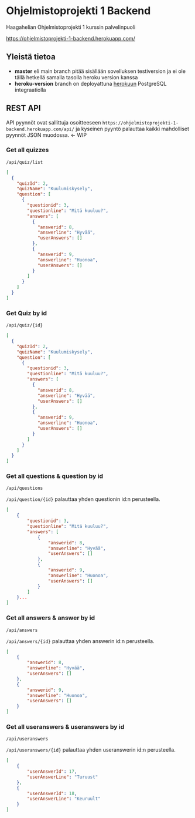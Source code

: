 # Ohjelmistoprojekti 1 Backend
Haagahelian Ohjelmistoprojekti 1 kurssin palvelinpuoli

https://ohjelmistoprojekti-1-backend.herokuapp.com/
## Yleistä tietoa
- **master** eli main branch pitää sisällään sovelluksen testiversion ja ei ole tällä hetkellä samalla tasolla heroku version kanssa
- **heroku-version** branch on deployattuna [herokuun](https://ohjelmistoprojekti-1-backend.herokuapp.com/) PostgreSQL integraatiolla
## REST API
API pyynnöt ovat sallittuja osoitteeseen `https://ohjelmistoprojekti-1-backend.herokuapp.com/api/` ja kyseinen pyyntö palauttaa kaikki mahdolliset pyynnöt JSON muodossa. <- WIP
### Get all quizzes
`/api/quiz/list`
```json
[
  {
    "quizId": 2,
    "quizName": "Kuulumiskysely",
    "question": [
      {
        "questionid": 3,
        "questionline": "Mitä kuuluu?",
        "answers": [
          {
            "answerid": 8,
            "answerline": "Hyvää",
            "userAnswers": []
          },
          {
            "answerid": 9,
            "answerline": "Huonoa",
            "userAnswers": []
          }
        ]
      }
    ]
  }
]
```
### Get Quiz by id
`/api/quiz/{id}`

```json
[
  {
    "quizId": 2,
    "quizName": "Kuulumiskysely",
    "question": [
      {
        "questionid": 3,
        "questionline": "Mitä kuuluu?",
        "answers": [
          {
            "answerid": 8,
            "answerline": "Hyvää",
            "userAnswers": []
          },
          {
            "answerid": 9,
            "answerline": "Huonoa",
            "userAnswers": []
          }
        ]
      }
    ]
  }
]
```

### Get all questions & question by id
`/api/questions`

`/api/question/{id}` palauttaa yhden questionin id:n perusteella.
```json
[
    {
	    "questionid": 3,
	    "questionline": "Mitä kuuluu?",
	    "answers": [
		    {
			    "answerid": 8,
			    "answerline": "Hyvää",
			    "userAnswers": []
			},
			{
				"answerid": 9,
				"answerline": "Huonoa",
				"userAnswers": []
			}
		]
	}...
]
```
### Get all answers & answer by id
`/api/answers`

`/api/answers/{id}` palauttaa yhden answerin id:n perusteella.
```json
[
    {
	    "answerid": 8,
	    "answerline": "Hyvää",
	    "userAnswers": []
	},
	{
		"answerid": 9,
		"answerline": "Huonoa",
		"userAnswers": []
	}
]
```
### Get all useranswers & useranswers by id

`/api/useranswers`

`/api/useranswers/{id}` palauttaa yhden useranswerin id:n perusteella.
```json
[
	{
		"userAnswerId": 17,
		"userAnswerLine": "Turuust"
	},
	{
		"userAnswerId": 18,
		"userAnswerLine": "Keuruult"
	}
]
```
